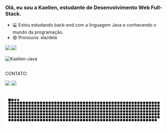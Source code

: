 ### Olá, eu sou a Kaellen, estudante de Desenvolvimento Web Full-Stack.

- 💻 Estou estudando back-end com a linguagem Java e conhecendo o mundo da programação.
- 😄 Pronouns: ela/dela

<a href="https://github.com/kaellen-heleni/github-readme-stats">
  <img height=160 align="center" src="https://github-readme-stats.vercel.app/api?username=kaellen-heleni&show_icons=true&include_all_commits=true&count_private=true&theme=panda&rank_icon=github" />
</a>
<a href="https://github.com/kaellen-heleni/convoychat">
  <img height=160 align="center" src="https://github-readme-stats.vercel.app/api/top-langs?username=kaellen-heleni&layout=compact&langs_count=8&hide_rank=true&theme=panda" />
</a>


<div style="display: inline_block"><br>
<img align="center" alt="Kaellen-Java" height="50" width="70" src="https://cdn.jsdelivr.net/gh/devicons/devicon/icons/java/java-plain-wordmark.svg"/>
</div>

##

CONTATO:

<div>
  <a href="mailto: kaellen.hsoliveira@gmail.com"><img src="https://img.shields.io/badge/Gmail-D14836?style=for-the-badge&logo=gmail&logoColor=white" target="_blank"></a>
  <a href="https://www.linkedin.com/in/kaellen-heleni-9ba172213/"><img src="https://img.shields.io/badge/LinkedIn-0077B5?style=for-the-badge&logo=linkedin&logoColor=white" target="_blank"></a>


</div>

##

![snake gif](https://github.com/Kaellen-heleni/kaellen-heleni/blob/output/github-contribution-grid-snake-dark.svg)




